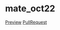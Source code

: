 # mate_oct22
[Preview](https://lefteris-L.github.io/mate_oct22/)
[PullRequest](https://github.com/lefteris-L/mate_oct22/pull/1/files)